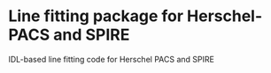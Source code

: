 Line fitting package for Herschel-PACS and SPIRE
============

IDL-based line fitting code for Herschel PACS and SPIRE
